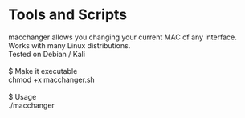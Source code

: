 # Tools and Scripts

macchanger allows you changing your current MAC of any interface.
</br>
Works with many Linux distributions.
</br >
Tested on Debian / Kali
</br >
</br >
$ Make it executable
</br >
chmod +x macchanger.sh
</br >
</br >
$ Usage
</br >
./macchanger <INTERFACE> <NEW-MAC XX:XX:XX:XX:XX:XX>  
